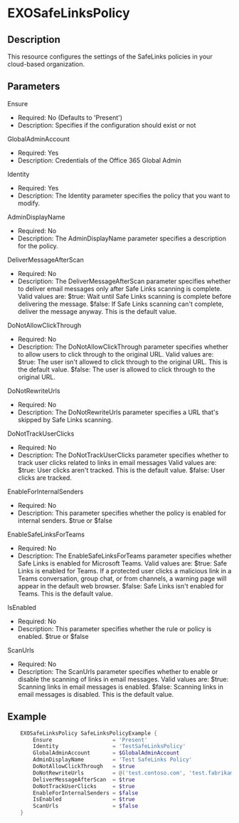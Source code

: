 # EXOSafeLinksPolicy

## Description

This resource configures the settings of the SafeLinks policies
in your cloud-based organization.

## Parameters

Ensure

- Required: No (Defaults to 'Present')
- Description: Specifies if the configuration should exist or not

GlobalAdminAccount

- Required: Yes
- Description: Credentials of the Office 365 Global Admin

Identity

- Required: Yes
- Description: The Identity parameter specifies the policy that you
  want to modify.

AdminDisplayName

- Required: No
- Description: The AdminDisplayName parameter specifies a
    description for the policy.

DeliverMessageAfterScan

- Required: No
- Description: The DeliverMessageAfterScan parameter specifies whether
  to deliver email messages only after Safe Links scanning is complete.
  Valid values are:
      $true: Wait until Safe Links scanning is complete before delivering the message.
      $false: If Safe Links scanning can't complete, deliver the message anyway. This is the default value.

DoNotAllowClickThrough

- Required: No
- Description: The DoNotAllowClickThrough parameter specifies whether to
  allow users to click through to the original URL.
  Valid values are:
      $true: The user isn't allowed to click through to the original URL.
      This is the default value.
      $false: The user is allowed to click through to the original URL.

DoNotRewriteUrls

- Required: No
- Description: The DoNotRewriteUrls parameter specifies a URL that's
  skipped by Safe Links scanning.

DoNotTrackUserClicks

- Required: No
- Description: The DoNotTrackUserClicks parameter specifies whether to
  track user clicks related to links in email messages
  Valid values are:
      $true: User clicks aren't tracked. This is the default value.
      $false: User clicks are tracked.

EnableForInternalSenders

- Required: No
- Description: This parameter specifies whether the policy is enabled
  for internal senders. $true or $false

EnableSafeLinksForTeams

- Required: No
- Description: The EnableSafeLinksForTeams parameter specifies whether Safe Links
  is enabled for Microsoft Teams. Valid values are:
  $true: Safe Links is enabled for Teams. If a protected user clicks a malicious link in
  a Teams conversation, group chat, or from channels, a warning page will appear in the default web browser.
  $false: Safe Links isn't enabled for Teams. This is the default value.

IsEnabled

- Required: No
- Description: This parameter specifies whether the rule or policy
  is enabled. $true or $false

ScanUrls

- Required: No
- Description: The ScanUrls parameter specifies whether to enable or
  disable the scanning of links in email messages.
  Valid values are:
      $true: Scanning links in email messages is enabled.
      $false: Scanning links in email messages is disabled.
      This is the default value.

## Example

```PowerShell
    EXOSafeLinksPolicy SafeLinksPolicyExample {
        Ensure                   = 'Present'
        Identity                 = 'TestSafeLinksPolicy'
        GlobalAdminAccount       = $GlobalAdminAccount
        AdminDisplayName         = 'Test SafeLinks Policy'
        DoNotAllowClickThrough   = $true
        DoNotRewriteUrls         = @('test.contoso.com', 'test.fabrikam.com')
        DeliverMessageAfterScan  = $true
        DoNotTrackUserClicks     = $true
        EnableForInternalSenders = $false
        IsEnabled                = $true
        ScanUrls                 = $false
    }
```
